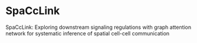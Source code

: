 # SpaCcLink
SpaCcLink: Exploring downstream signaling regulations with graph attention network for systematic inference of spatial cell-cell communication
